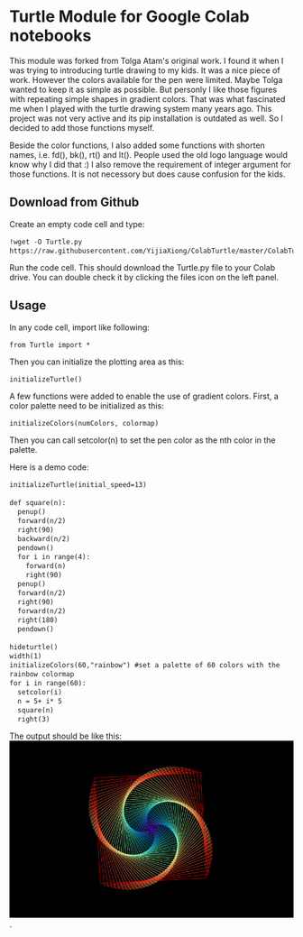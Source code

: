 Turtle Module for Google Colab notebooks
===================
This module was forked from Tolga Atam's original work. I found it when I was trying to introducing turtle drawing to my kids. It was a nice piece of work. However the colors available for the pen were limited. Maybe Tolga wanted to keep it as simple as possible. But personly I like those figures with repeating simple shapes in gradient colors. That was what fascinated me when I played with the turtle drawing system many years ago. This project was not very active and its pip installation is outdated as well. So I decided to add those functions myself.

Beside the color functions, I also added some functions with shorten names, i.e. fd(), bk(), rt() and lt(). People used the old logo language would know why I did that :) I also remove the requirement of integer argument for those functions. It is not necessory but does cause confusion for the kids.

Download from Github
----
Create an empty code cell and type:

    !wget -O Turtle.py https://raw.githubusercontent.com/YijiaXiong/ColabTurtle/master/ColabTurtle/Turtle.py

Run the code cell. 
This should download the Turtle.py file to your Colab drive. You can double check it by clicking the files icon on the left panel.


Usage
----
In any code cell, import like following:

    from Turtle import *

Then you can initialize the plotting area as this:

    initializeTurtle()


A few functions were added to enable the use of gradient colors. First, a color palette need to be initialized as this:

    initializeColors(numColors, colormap)
    
Then you can call setcolor(n) to set the pen color as the nth color in the palette.

Here is a demo code:

    initializeTurtle(initial_speed=13)

    def square(n):
      penup()
      forward(n/2)
      right(90)
      backward(n/2)
      pendown()
      for i in range(4):
        forward(n)
        right(90)
      penup()
      forward(n/2)
      right(90)
      forward(n/2)
      right(180)
      pendown()
      
    hideturtle()
    width(1)
    initializeColors(60,"rainbow") #set a palette of 60 colors with the rainbow colormap
    for i in range(60):
      setcolor(i)
      n = 5+ i* 5
      square(n)
      right(3)

The output should be like this:
![Image of turtleoutput](https://github.com/YijiaXiong/ColabTurtle/blob/master/turtleoutput.png).

